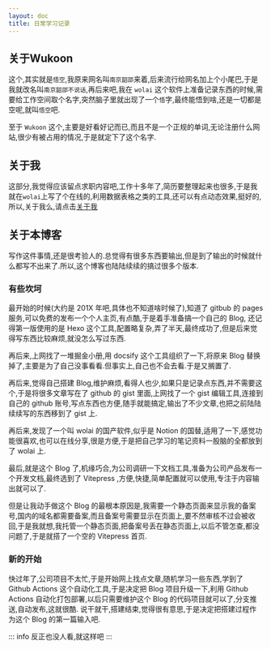 ```yaml
---
layout: doc
title: 日常学习记录
---
```

## 关于Wukoon

这个,其实就是`悟空`,我原来网名叫`南京韶邵`来着,后来流行给网名加上个小尾巴,于是我就改名叫`南京韶邵不说话`,再后来吧,我在 `wolai` 这个软件上准备记录东西的时候,需要给工作空间取个名字,突然脑子里就出现了一个`悟`字,最终能悟到啥,还是一切都是空呢,就叫`悟空`吧.

至于 `Wukoon` 这个,主要是好看好记而已,而且不是一个正规的单词,无论注册什么网站,很少有被占用的情况,于是就定下了这个名字.

## 关于我

这部分,我觉得应该留点求职内容吧,工作十多年了,简历要整理起来也很多,于是我就在`wolai`上写了个在线的,利用数据表格之类的工具,还可以有点动态效果,挺好的,所以,关于我么,请点击[关于我](https://www.wolai.com/wukoon/oWY8xUGBeTHLRk1SBuqmJL)

## 关于本博客

写作这件事情,还是很考验人的.总觉得有很多东西要输出,但是到了输出的时候就什么都写不出来了.所以,这个博客也陆陆续续的搞过很多个版本.

### 有些坎坷
最开始的时候(大约是 201X 年吧,具体也不知道啥时候了),知道了 gitbub 的 pages 服务,可以免费的发布一个个人主页,有点酷,于是着手准备搞一个自己的 Blog, 还记得第一版使用的是 Hexo 这个工具,配置略复杂,弄了半天,最终成功了,但是后来觉得写东西比较麻烦,就没怎么写过东西.

再后来,上网找了一堆掘金小册,用 docsify 这个工具组织了一下,将原来 Blog 替换掉了,主要是为了自己没事看看.但事实上,自己也不会去看.于是又搁置了.

再后来,觉得自己搭建 Blog,维护麻烦,看得人也少,如果只是记录点东西,并不需要这个,于是将很多文章写在了 github 的 gist 里面,上网找了一个 gist 编辑工具,连接到自己的 github 账号,写点东西也方便,随手就能搞定,输出了不少文章,也把之前陆陆续续写的东西移到了 gist 上.

再后来,发现了一个叫 wolai 的国产软件,似乎是 Notion 的国替,适用了一下,感觉功能很喜欢,也可以在线分享,很是方便,于是把自己学习的笔记资料一股脑的全都放到了 wolai 上.

最后,就是这个 Blog 了,机缘巧合,为公司调研一下文档工具,准备为公司产品发布一个开发文档,最终选到了 Vitepress ,方便,快捷,简单配置就可以使用,专注于内容输出就可以了.

但是让我动手做这个 Blog 的最根本原因是,我需要一个静态页面来显示我的备案号,国内的域名都需要备案,而且备案号需要显示在页面上,要不然审核不过会被收回,于是我就想,我托管一个静态页面,把备案号丢在静态页面上,以后不管怎查,都没问题了,于是就搭了一个空的 Vitepress 首页.

### 新的开始
快过年了,公司项目不太忙,于是开始网上找点文章,随机学习一些东西,学到了 Github Actions 这个自动化工具,于是决定把 Blog 项目升级一下,利用 Github Actions 自动化打包部署,以后只需要维护这个 Blog 的代码项目就可以了,分支推送,自动发布,这就很酷.
说干就干,搭建结束,觉得很有意思,于是决定把搭建过程作为这个 Blog 的第一篇输入吧.

::: info
反正也没人看,就这样吧
:::
